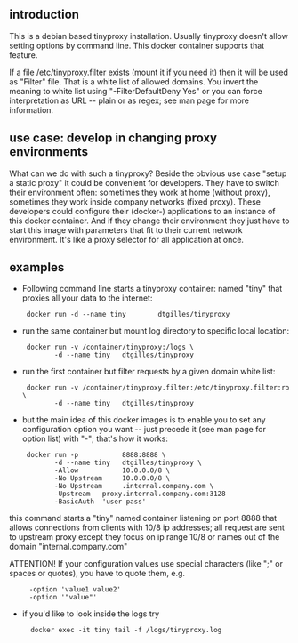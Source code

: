 ## introduction

This is a debian based tinyproxy installation. Usually tinyproxy doesn't allow setting options by command line. This docker container supports that feature.

If a file /etc/tinyproxy.filter exists (mount it if you need it) then it will be used as "Filter" file. That is a white list of allowed domains. You invert the meaning to white list using "-FilterDefaultDeny Yes" or you can force interpretation as URL -- plain or as regex; see man page for more information.

## use case: develop in changing proxy environments

What can we do with such a tinyproxy? Beside the obvious use case "setup a static proxy" it could be convenient for developers. They have to switch their environment often: sometimes they work at home (without proxy), sometimes they work inside company networks (fixed proxy). These developers could configure their (docker-) applications to an instance of this docker container. And if they change their environment they just have to start this image with parameters that fit to their current network environment. It's like a proxy selector for all application at once.



## examples

 * Following command line starts a tinyproxy container: named "tiny" that proxies all your data to the internet:

        docker run -d --name tiny        dtgilles/tinyproxy

 * run the same container but mount log directory to specific local location:

        docker run -v /container/tinyproxy:/logs \
               -d --name tiny   dtgilles/tinyproxy

 * run the first container but filter requests by a given domain white list:

        docker run -v /container/tinyproxy.filter:/etc/tinyproxy.filter:ro \
               -d --name tiny   dtgilles/tinyproxy

 * but the main idea of this docker images is to enable you to set any configuration option you want -- just precede it (see man page for option list) with "-"; that's how it works:

        docker run -p           8888:8888 \
               -d --name tiny   dtgilles/tinyproxy \
               -Allow           10.0.0.0/8 \
               -No Upstream     10.0.0.0/8 \
               -No Upstream     .internal.company.com \
               -Upstream   proxy.internal.company.com:3128
               -BasicAuth  'user pass'
               
 this command starts a "tiny" named container listening on port 8888 that allows connections from clients with 10/8 ip addresses; all request are sent to upstream proxy except they focus on ip range 10/8 or names out of the domain "internal.company.com"

 ATTENTION! If your configuration values use special characters (like ";" or spaces or quotes), you have to quote them, e.g. 

         -option 'value1 value2'
         -option '"value"'

 * if you'd like to look inside the logs try

         docker exec -it tiny tail -f /logs/tinyproxy.log

